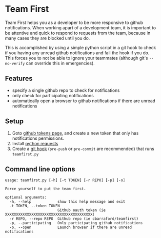 Team First
==========

Team First helps you as a developer to be more responsive to github
notifications. When working apart of a development team, it is important to be
attentive and quick to respond to requests from the team, because in many
cases they are blocked until you do.

This is accomplished by using a simple python script in a git hook to check if
you having any unread github notifications and fail the hook if you do. This
forces you to not be able to ignore your teammates (although git's
`--no-verify` can override this in emergencies).

## Features

 * specify a single github repo to check for notifications
 * only check for participating notifications
 * automatically open a browser to github notifications if there are unread
   notifications


## Setup
1. Goto [github tokens page](https://github.com/settings/tokens), and create a
   new token that only has notifications permissions.
1. Install [python requests](http://docs.python-requests.org/en/master/)
1. Create a [git
   hook](https://git-scm.com/book/en/v2/Customizing-Git-Git-Hooks) (`pre-push`
or `pre-commit` are recommended) that runs `teamfirst.py`

## Command line options

```
usage: teamfirst.py [-h] [-t TOKEN] [-r REPO] [-p] [-o]

Force yourself to put the team first.

optional arguments:
  -h, --help            show this help message and exit
  -t TOKEN, --token TOKEN
                        Github oauth token (ie XXXXXXXXXXXXXXXXXXXXXXXXXXXXXXXXXXXXXXXX)
  -r REPO, --repo REPO  Github repo (ie cbarraford/teamfirst)
  -p, --participating   Only participating github notifications
  -o, --open            Launch browser if there are unread notifications
```
